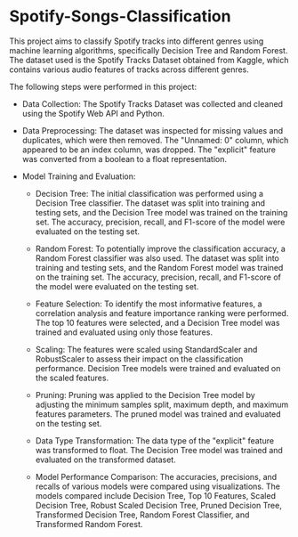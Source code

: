 # Spotify-Songs-Classification

This project aims to classify Spotify tracks into different genres using machine learning algorithms, specifically Decision Tree and Random Forest. The dataset used is the Spotify Tracks Dataset obtained from Kaggle, which contains various audio features of tracks across different genres.


The following steps were performed in this project:

- Data Collection: The Spotify Tracks Dataset was collected and cleaned using the Spotify Web API and Python.

- Data Preprocessing: The dataset was inspected for missing values and duplicates, which were then removed. The "Unnamed: 0" column, which appeared to be an index column, was dropped. The "explicit" feature was converted from a boolean to a float representation.

- Model Training and Evaluation:

  - Decision Tree: The initial classification was performed using a Decision Tree classifier. The dataset was split into training and testing sets, and the Decision Tree model was trained on the training set. The accuracy, precision, recall, and F1-score of the model were evaluated on the testing set.

  - Random Forest: To potentially improve the classification accuracy, a Random Forest classifier was also used. The dataset was split into training and testing sets, and the Random Forest model was trained on the training set. The accuracy, precision, recall, and F1-score of the model were evaluated on the testing set.

  - Feature Selection: To identify the most informative features, a correlation analysis and feature importance ranking were performed. The top 10 features were selected, and a Decision Tree model was trained and evaluated using only those features.

  - Scaling: The features were scaled using StandardScaler and RobustScaler to assess their impact on the classification performance. Decision Tree models were trained and evaluated on the scaled features.

  - Pruning: Pruning was applied to the Decision Tree model by adjusting the minimum samples split, maximum depth, and maximum features parameters. The pruned model was trained and evaluated on the testing set.

  - Data Type Transformation: The data type of the "explicit" feature was transformed to float. The Decision Tree model was trained and evaluated on the transformed dataset.

  - Model Performance Comparison: The accuracies, precisions, and recalls of various models were compared using visualizations. The models compared include Decision Tree, Top 10 Features, Scaled Decision Tree, Robust Scaled Decision Tree, Pruned Decision Tree, Transformed Decision Tree, Random Forest Classifier, and Transformed Random Forest.
